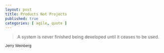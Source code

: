 ```yaml
---
layout: post
title: Products Not Projects
published: true
categories: [ agile, quote ]
---
```


<blockquote>
A system is never finished being developed until it ceases to be used.</blockquote>
<small>Jerry Weinberg</small>

